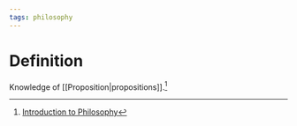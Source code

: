 ```yaml
---
tags: philosophy
---
```


# Definition

Knowledge of [[Proposition|propositions]].[^1]

[^1]: [Introduction to Philosophy](zotero://open-pdf/library/items/M84L5RRJ?page=217)